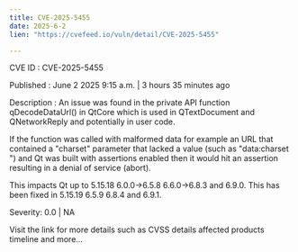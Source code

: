 ```yaml
---
title: CVE-2025-5455
date: 2025-6-2
lien: "https://cvefeed.io/vuln/detail/CVE-2025-5455"

---
```


CVE ID : CVE-2025-5455

Published :  June 2
2025
9:15 a.m. | 3 hours
35 minutes ago

Description : An issue was found in the private API function qDecodeDataUrl() in QtCore
which is used in QTextDocument and QNetworkReply
and
potentially
in user code.

If the function was called with malformed data
for example
an URL that
contained a "charset" parameter that lacked a value (such as
"data:charset
")
and Qt was built with assertions enabled
then it would hit an assertion
resulting in a denial of service
(abort).

This impacts Qt up to 5.15.18
6.0.0->6.5.8
6.6.0->6.8.3 and 6.9.0. This has been fixed in 5.15.19
6.5.9
6.8.4 and 6.9.1.

Severity: 0.0 | NA

Visit the link for more details
such as CVSS details
affected products
timeline
and more...
